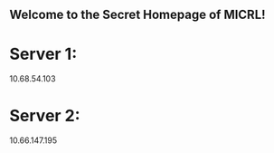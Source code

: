 ## Welcome to the Secret Homepage of MICRL!
# Server 1:
10.68.54.103
# Server 2:
10.66.147.195







